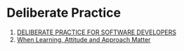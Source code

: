 # Deliberate Practice

1. [DELIBERATE PRACTICE FOR SOFTWARE DEVELOPERS](http://www.redgreencode.com/deliberate-practice-for-software-developers/)
1. [When Learning, Attitude and Approach Matter](jaysoo.ca/2015/06/25/when-learning-attitude-and-approach-matter/)

